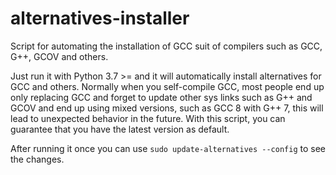 # alternatives-installer
Script for automating the installation of GCC suit of compilers such as GCC, G++, GCOV and others.

Just run it with Python 3.7 >= and it will automatically install alternatives for GCC and others.
Normally when you self-compile GCC, most people end up only replacing GCC and forget to update other sys links such as G++ and GCOV and end up using mixed versions, such as GCC 8 with G++ 7, this will lead to unexpected behavior in the future. With this script, you can guarantee that you have the latest version as default.

After running it once you can use ```sudo update-alternatives --config``` to see the changes.

